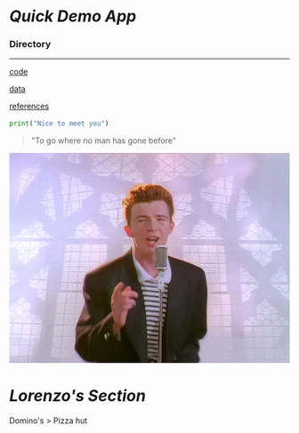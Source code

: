 # *Quick Demo App*

### Directory

---


[code](code)

[data](data)

[references](references)



```python
print("Nice to meet you")
```

> "To go where no man has gone before"


![image.png](image.png)

# *Lorenzo's Section*
Domino's > Pizza hut
